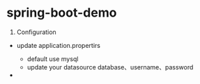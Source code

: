 # spring-boot-demo

1. Configuration
* update application.propertirs
	* default use mysql
	* update your datasource database、username、password

* 

